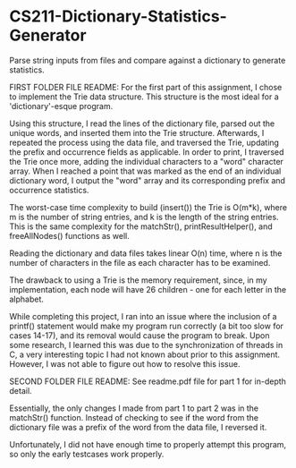 # CS211-Dictionary-Statistics-Generator
Parse string inputs from files and compare against a dictionary to generate statistics.

FIRST FOLDER FILE README: 
For the first part of this assignment, I chose to implement the Trie data structure. This structure is the most ideal for a 'dictionary'-esque program. 

Using this structure, I read the lines of the dictionary file, parsed out the unique words, and inserted them into the Trie structure. Afterwards, I repeated the process using the data file, and traversed the Trie, updating the prefix and occurrence fields as applicable. In order to print, I traversed the Trie once more, adding the individual characters to a "word" character array. When I reached a point that was marked as the end of an individual dictionary word, I output the "word" array and its corresponding prefix and occurrence statistics.

The worst-case time complexity to build (insert()) the Trie is O(m*k), where m is the number of string entries, and k is the length of the string entries. This is the same complexity for the matchStr(), printResultHelper(), and freeAllNodes() functions as well.

Reading the dictionary and data files takes linear O(n) time, where n is the number of characters in the file as each character has to be examined.

The drawback to using a Trie is the memory requirement, since, in my implementation, each node will have 26 children - one for each letter in the alphabet. 

While completing this project, I ran into an issue where the inclusion of a printf() statement would make my program run correctly (a bit too slow for cases 14-17), and its removal would cause the program to break. Upon some research, I learned this was due to the synchronization of threads in C, a very interesting topic I had not known about prior to this assignment. However, I was not able to figure out how to resolve this issue.

SECOND FOLDER FILE README:
See readme.pdf file for part 1 for in-depth detail.

Essentially, the only changes I made from part 1 to part 2 was in the matchStr() function. Instead of checking to see if the word from the dictionary file was a prefix of the word from the data file, I reversed it.

Unfortunately, I did not have enough time to properly attempt this program, so only the early testcases work properly.
